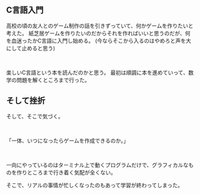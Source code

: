 ## C言語入門

高校の頃の友人とのゲーム制作の話を引きずっていて、何かゲームを作りたいと考えた。
紙芝居ゲームを作りたいのだからそれを作ればいいと思うのだが、何を血迷ったかC言語に入門し始める。
(今ならそこから入るのはやめろと声を大にして止めると思う)

</br>

楽しいC言語という本を読んだのかと思う。
最初は順調に本を進めていって、数学の問題を解くところまで行った。

## そして挫折

そして、そこで気づく。

</br>

 「一体、いつになったらゲームを作成できるのか。」

</br>

一向にやっているのはターミナル上で動くプログラムだけで、グラフィカルなものを作りところまで行き着く気配が全くない。

そこで、リアルの事情が忙しくなったのもあって学習が終わってしまった。


